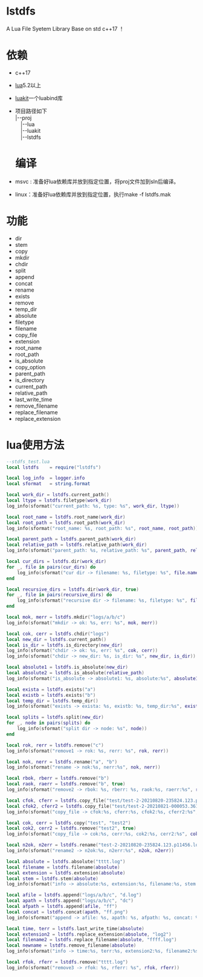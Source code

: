 # lstdfs
A Lua File Syetem Library  Base on std c++17 ！

# 依赖
- c++17
- [lua](https://github.com/xiyoo0812/lua.git)5.2以上
- [luakit](https://github.com/xiyoo0812/luakit.git)一个luabind库
- 项目路径如下<br>
  |--proj <br>
  &emsp;|--lua <br>
  &emsp;|--luakit <br>
  &emsp;|--lstdfs <br>

  # 编译
- msvc : 准备好lua依赖库并放到指定位置，将proj文件加到sln后编译。
- linux：准备好lua依赖库并放到指定位置，执行make -f lstdfs.mak

# 功能
- dir
- stem
- copy
- mkdir
- chdir
- split
- append
- concat
- rename
- exists
- remove
- temp_dir
- absolute
- filetype
- filename
- copy_file
- extension
- root_name
- root_path
- is_absolute
- copy_option
- parent_path
- is_directory
- current_path
- relative_path
- last_write_time
- remove_filename
- replace_filename
- replace_extension

# lua使用方法
```lua
--stdfs_test.lua
local lstdfs    = require("lstdfs")

local log_info  = logger.info
local sformat   = string.format

local work_dir = lstdfs.current_path()
local ltype = lstdfs.filetype(work_dir)
log_info(sformat("current_path: %s, type: %s", work_dir, ltype))

local root_name = lstdfs.root_name(work_dir) 
local root_path = lstdfs.root_path(work_dir) 
log_info(sformat("root_name: %s, root_path: %s", root_name, root_path))

local parent_path = lstdfs.parent_path(work_dir) 
local relative_path = lstdfs.relative_path(work_dir) 
log_info(sformat("parent_path: %s, relative_path: %s", parent_path, relative_path))

local cur_dirs = lstdfs.dir(work_dir)
for _, file in pairs(cur_dirs) do
    log_info(sformat("cur dir -> filename: %s, filetype: %s", file.name, file.type))
end

local recursive_dirs = lstdfs.dir(work_dir, true)
for _, file in pairs(recursive_dirs) do
    log_info(sformat("recursive dir -> filename: %s, filetype: %s", file.name, file.type))
end

local mok, merr = lstdfs.mkdir("logs/a/b/c")
log_info(sformat("mkdir -> ok: %s, err: %s", mok, merr))

local cok, cerr = lstdfs.chdir("logs")
local new_dir = lstdfs.current_path()
local is_dir = lstdfs.is_directory(new_dir)
log_info(sformat("chdir -> ok: %s, err: %s", cok, cerr))
log_info(sformat("chdir -> new_dir: %s, is_dir: %s", new_dir, is_dir))

local absolute1 = lstdfs.is_absolute(new_dir)
local absolute2 = lstdfs.is_absolute(relative_path)
log_info(sformat("is_absolute -> absolute1: %s, absolute:%s", absolute1, absolute2))

local exista = lstdfs.exists("a")
local existb = lstdfs.exists("b")
local temp_dir = lstdfs.temp_dir()
log_info(sformat("exists -> exista: %s, existb: %s, temp_dir:%s", exista, existb, temp_dir))

local splits = lstdfs.split(new_dir)
for _, node in pairs(splits) do
    log_info(sformat("split dir -> node: %s", node))
end

local rok, rerr = lstdfs.remove("c")
log_info(sformat("remove1 -> rok: %s, rerr: %s", rok, rerr))

local nok, nerr = lstdfs.rename("a", "b")
log_info(sformat("rename -> nok:%s, nerr:%s", nok, nerr))

local rbok, rberr = lstdfs.remove("b")
local raok, raerr = lstdfs.remove("b", true)
log_info(sformat("remove2 -> rbok: %s, rberr: %s, raok:%s, raerr:%s", rbok, rberr, raok, raerr))

local cfok, cferr = lstdfs.copy_file("test/test-2-20210820-235824.123.p11456.log", "test-2-20210820-235824.123.p11456.log")
local cfok2, cferr2 = lstdfs.copy_file("test/test-2-20210821-000053.361.p7624.log", "../")
log_info(sformat("copy_file -> cfok:%s, cferr:%s, cfok2:%s, cferr2:%s", cfok, cferr, cfok2, cferr2))

local cok, cerr = lstdfs.copy("test", "test2")
local cok2, cerr2 = lstdfs.remove("test2", true)
log_info(sformat("copy_file -> cok:%s, cerr:%s, cok2:%s, cerr2:%s", cok, cerr, cok2, cerr2))

local n2ok, n2err = lstdfs.rename("test-2-20210820-235824.123.p11456.log", "tttt.log")
log_info(sformat("rename2 -> n2ok:%s, n2err:%s", n2ok, n2err))

local absolute = lstdfs.absolute("tttt.log")
local filename = lstdfs.filename(absolute)
local extension = lstdfs.extension(absolute)
local stem = lstdfs.stem(absolute)
log_info(sformat("info -> absolute:%s, extension:%s, filename:%s, stem:%s", absolute, extension, filename, stem))

local afile = lstdfs.append("logs/a/b/c", "d.log")
local apath = lstdfs.append("logs/a/b/c", "dc")
local afpath = lstdfs.append(afile, "ff")
local concat = lstdfs.concat(apath, "ff.png")
log_info(sformat("append -> afile: %s, apath: %s, afpath: %s, concat: %s", afile, apath, afpath, concat))

local time, terr = lstdfs.last_write_time(absolute)
local extension2 = lstdfs.replace_extension(absolute, "log2")
local filename2 = lstdfs.replace_filename(absolute, "ffff.log")
local newname = lstdfs.remove_filename(absolute)
log_info(sformat("info -> time:%s, terr:%s, extension2:%s, filename2:%s, newname:%s", time, terr, extension2, filename2, newname))

local rfok, rferr = lstdfs.remove("tttt.log")
log_info(sformat("remove3 -> rfok: %s, rferr: %s", rfok, rferr))

```